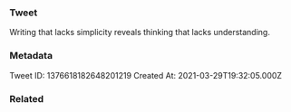 ### Tweet
Writing that lacks simplicity reveals thinking that lacks understanding.

### Metadata
Tweet ID: 1376618182648201219
Created At: 2021-03-29T19:32:05.000Z

### Related

